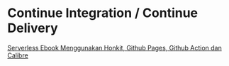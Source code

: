 # Continue Integration / Continue Delivery

[Serverless Ebook Menggunakan Honkit, Github Pages, Github Action dan Calibre](./ci-cd-serverless-ebook-using-honkit-github-pages-github-action-calibre.md "CI/CD")